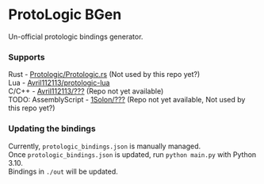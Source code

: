 # ProtoLogic BGen
Un-official protologic bindings generator.

### Supports
Rust - [Protologic/Protologic.rs](https://github.com/Protologic/Protologic.rs) (Not used by this repo yet?)  
Lua - [Avril112113/protologic-lua](https://github.com/Avril112113/protologic-lua)  
C/C++ - [Avril112113/???](https://github.com/Avril112113/) (Repo not yet available)  
TODO: AssemblyScript - [1Solon/???](https://github.com/1Solon) (Repo not yet available, Not used by this repo yet?)  

### Updating the bindings
Currently, `protologic_bindings.json` is manually managed.  
Once `protologic_bindings.json` is updated, run `python main.py` with Python 3.10.  
Bindings in `./out` will be updated.  
